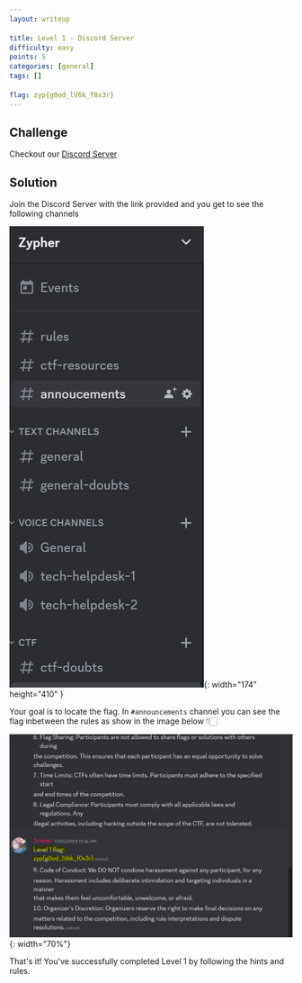 ```yaml
---
layout: writeup

title: Level 1 - Discord Server
difficulty: easy
points: 5
categories: [general]
tags: []

flag: zyp{g0od_lV6k_f0x3r}
---
```


## Challenge

Checkout our [Discord Server](https://discord.gg/W6cMrmkP)

## Solution

Join the Discord Server with the link provided and you get to see the following channels

![](writeupfiles/level1/channels.png){: width="174" height="410" }

Your goal is to locate the flag. In `#announcements` channel you can see the flag inbetween the rules as show in the image below 👇🏻

![](writeupfiles/level1/rules.png){: width="70%"}

That's it! You've successfully completed Level 1 by following the hints and rules.
